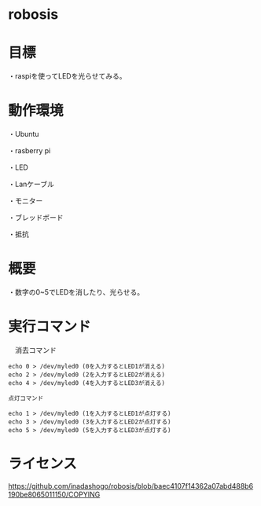 # robosis
# 目標
   ・raspiを使ってLEDを光らせてみる。
# 動作環境 
   
   ・Ubuntu
   
   ・rasberry pi
   
   ・LED
   
   ・Lanケーブル
   
   ・モニター
   
   ・ブレッドボード
   
   ・抵抗
# 概要
   ・数字の0~5でLEDを消したり、光らせる。
# 実行コマンド

　消去コマンド
  
    echo 0 > /dev/myled0 (0を入力するとLED1が消える)
    echo 2 > /dev/myled0 (2を入力するとLED2が消える)
    echo 4 > /dev/myled0 (4を入力するとLED3が消える)
    
    点灯コマンド
    
    echo 1 > /dev/myled0 (1を入力するとLED1が点灯する)
    echo 3 > /dev/myled0 (3を入力するとLED2が点灯する)
    echo 5 > /dev/myled0 (5を入力するとLED3が点灯する)
 # ライセンス
 
 https://github.com/inadashogo/robosis/blob/baec4107f14362a07abd488b6190be8065011150/COPYING



